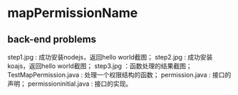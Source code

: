 # mapPermissionName
back-end problems
---------------------------------------------
step1.jpg : 成功安装nodejs，返回hello world截图；
step2.jpg : 成功安装koajs，返回hello world截图；
step3.jpg ：函数处理的结果截图；
TestMapPermission.java : 处理一个权限结构的函数；
permission.java : 接口的声明；
permissioninitial.java : 接口的实现。
